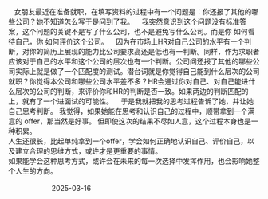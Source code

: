 &nbsp;&nbsp;&nbsp;女朋友最近在准备就职，在填写资料的过程中有一个问题是：你还报了其他的哪些公司？她不知道怎么写于是问到了我。
&nbsp;&nbsp;&nbsp;我突然意识到这个问题没有标准答案，这个问题的关键不是写了什么公司，也不是避免写什么公司。而是你 如何看待自己，你 如何评价这个公司。
&nbsp;&nbsp;&nbsp;因为在市场上HR对自己公司的水平有一个判断，对你的简历上展现的能力比公司要求高还是低也有一判断。同样，作为求职者应该对于自己的水平和这个公司的层次也有一个判断。公司问还报了其他的哪些公司实际上就是做了一个匹配度的测试。潜台词就是你觉得自己能到什么层次的公司就职？你觉得本公司和哪些公司水平差不多？HR会通过你对自己、对自己能进什么层次的公司的判断，来评价你和HR的判断是否一致。如果两边的判断匹配的上，就有了一个进面试的可能性。
&nbsp;&nbsp;&nbsp;于是我就把我的思考过程告诉了她，并让她自己思考判断。
我觉得，如果她能在思考和认识自己的过程中，顺带拿到一个满意的 offer，那当然是好事。
但即使这次的结果不尽如人意，这个过程本身也是一种积累。<br>人生还很长，比起单纯拿到一个offer，学会如何正确地认识自己、评价自己，以及建立合理的思维方式，或许才是更重要的事情。<br>如果能学会这种思考方式，或许会在未来的每一次选择中发挥作用，也会影响她整个人生的方向。<br>&nbsp;&nbsp;&nbsp;&nbsp;&nbsp;&nbsp;&nbsp;&nbsp;&nbsp;&nbsp;&nbsp;&nbsp;&nbsp;&nbsp;&nbsp;&nbsp;&nbsp;&nbsp;&nbsp;&nbsp;&nbsp;&nbsp;&nbsp;&nbsp;&nbsp;&nbsp;&nbsp;&nbsp;&nbsp;&nbsp;&nbsp;&nbsp;&nbsp;&nbsp;&nbsp;&nbsp;&nbsp;&nbsp;&nbsp;&nbsp;&nbsp;&nbsp;&nbsp;&nbsp;&nbsp;&nbsp;&nbsp;&nbsp;&nbsp;&nbsp;&nbsp;&nbsp;&nbsp;&nbsp;&nbsp;&nbsp;&nbsp;&nbsp;&nbsp;&nbsp;&nbsp;&nbsp;&nbsp;&nbsp;&nbsp;&nbsp;&nbsp;&nbsp;&nbsp;&nbsp;&nbsp;&nbsp;&nbsp;&nbsp;&nbsp;&nbsp;&nbsp;&nbsp;&nbsp;&nbsp;&nbsp;&nbsp;&nbsp;&nbsp;&nbsp;&nbsp;&nbsp;&nbsp;&nbsp;&nbsp;&nbsp;&nbsp;&nbsp;&nbsp;&nbsp;&nbsp;&nbsp;&nbsp;&nbsp;&nbsp;&nbsp;&nbsp;&nbsp;&nbsp;&nbsp;&nbsp;&nbsp;&nbsp;&nbsp;&nbsp;&nbsp;&nbsp;&nbsp;&nbsp;&nbsp;&nbsp;&nbsp;&nbsp;&nbsp;&nbsp;&nbsp;&nbsp;&nbsp;&nbsp;&nbsp;&nbsp;&nbsp;&nbsp;&nbsp;&nbsp;&nbsp;&nbsp;&nbsp;&nbsp;&nbsp;&nbsp;&nbsp;&nbsp;&nbsp;&nbsp;&nbsp;&nbsp;&nbsp;&nbsp;&nbsp;&nbsp;&nbsp;&nbsp;&nbsp;&nbsp;2025-03-16
